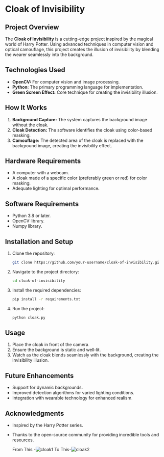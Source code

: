 # Cloak of Invisibility

## Project Overview
The **Cloak of Invisibility** is a cutting-edge project inspired by the magical world of Harry Potter. Using advanced techniques in computer vision and optical camouflage, this project creates the illusion of invisibility by blending the wearer seamlessly into the background. 


## Technologies Used
- **OpenCV:** For computer vision and image processing.
- **Python:** The primary programming language for implementation.
- **Green Screen Effect:** Core technique for creating the invisibility illusion.

## How It Works
1. **Background Capture:** The system captures the background image without the cloak.
2. **Cloak Detection:** The software identifies the cloak using color-based masking.
3. **Camouflage:** The detected area of the cloak is replaced with the background image, creating the invisibility effect.

## Hardware Requirements
- A computer with a webcam.
- A cloak made of a specific color (preferably green or red) for color masking.
- Adequate lighting for optimal performance.

## Software Requirements
- Python 3.8 or later.
- OpenCV library.
- Numpy library.

## Installation and Setup
1. Clone the repository:
   ```bash
   git clone https://github.com/your-username/cloak-of-invisibility.git
   ```
2. Navigate to the project directory:
   ```bash
   cd cloak-of-invisibility
   ```
3. Install the required dependencies:
   ```bash
   pip install -r requirements.txt
   ```
4. Run the project:
   ```bash
   python cloak.py
   ```

## Usage
1. Place the cloak in front of the camera.
2. Ensure the background is static and well-lit.
3. Watch as the cloak blends seamlessly with the background, creating the invisibility illusion.

## Future Enhancements
- Support for dynamic backgrounds.
- Improved detection algorithms for varied lighting conditions.
- Integration with wearable technology for enhanced realism.

## Acknowledgments
- Inspired by the Harry Potter series.
- Thanks to the open-source community for providing incredible tools and resources.

  From This -![cloak1](https://github.com/user-attachments/assets/e3f45cd6-d533-4f45-9df6-6b28b4a4d4b0)
   To This-![cloak2](https://github.com/user-attachments/assets/49511bb4-9dd2-411d-88f9-b7a9bf9945b7)


